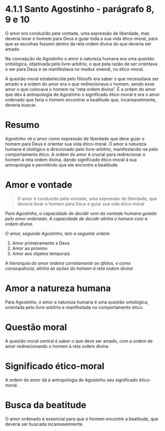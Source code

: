 # 4.1.1 Santo Agostinho - parágrafo 8, 9 e 10

O amor era conduzido pela vontade, uma expressão de liberdade, mas deveria levar o homem para Deus e guiar toda a sua vida ético-moral, para que as escolhas fossem dentro da reta ordem divina do que deveria ser amado.

Na concepção de Agostinho o amor à natureza humana era uma questão ontológica, objetivada pelo livre-arbítrio, o que pela razão de ser orientava o ser para Deus e se manifestava no modus vivendi, no ético-moral.

A questão moral estabelecida pelo filósofo era saber o que necessitava ser amado e a ordem do amor era o que redirecionava o homem, sendo esse amor o que colocava o homem na “reta ordem divina”. É a ordem do amor que deu à antropologia de Agostinho o significado ético-moral e era o amor ordenado que faria o homem encontrar a beatitude que, incansavelmente, deveria buscar.

# Resumo

Agostinho vê o amor como expressão de liberdade que deve guiar o homem para Deus e orientar sua vida ético-moral. O amor a natureza humana é otológico e direcionado pelo livre-arbítrio, manifestando-se pelo comportamento ético. A ordem do amor é crucial para redirecionar o homem à reta ordem divina, dando significado ético-moral à sua antropologia e permitindo que ele encontre a beatitude.

# Amor e vontade

> O amor é conduzido pela vontade, uma expressão de liberdade, que deveria levar o homem para Deus e guiar sua vida ético-moral

*Para Agostinho, a capacidade de decidir vem da vontade humana guiada pelo amor ordenado. A capacidade de decidir alinha o homem com a ordem divina.*

*O amor, segundo Agostinho, tem a seguinte ordem:*

1. Amor primeiramente a Deus
2. Amor ao próximo
3. Amor aos objetos temporais

*A hierarquia do amor ordena corretamente os afetos, e como consequência, alinha as ações do homem à reta ordem divina*

# Amor a natureza humana

Para Agostinho, o amor a natureza humana é uma questão ontológica, orientada pelo livre-arbítrio e manifestada no comportamento ético.

# Questão moral

A questão moral central é saber o que deve ser amado, com a ordem de amor redirecionando o homem à reta ordem divina

# Significado ético-moral

A ordem do amor dá à antropologia de Agostinho seu significado ético-moral.

# Busca da beatitude

O amor ordenado é essencial para que o homem encontre a beatitude, que deveria ser buscada incansavelmente.
